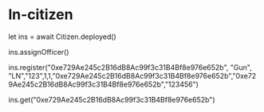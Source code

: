 # ln-citizen

let ins = await Citizen.deployed()

ins.assignOfficer()

ins.register("0xe729Ae245c2B16dB8Ac99f3c31B4Bf8e976e652b", "Gun", "LN","123",1,1,"0xe729Ae245c2B16dB8Ac99f3c31B4Bf8e976e652b","0xe729Ae245c2B16dB8Ac99f3c31B4Bf8e976e652b","123456")

ins.get("0xe729Ae245c2B16dB8Ac99f3c31B4Bf8e976e652b")